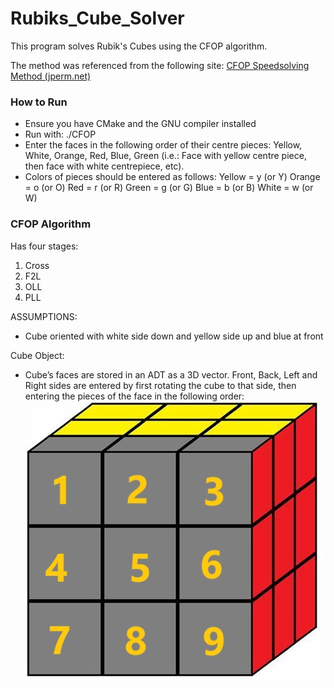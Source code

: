 # Rubiks_Cube_Solver

This program solves Rubik's Cubes using the CFOP algorithm.

The method was referenced from the following site: 
[CFOP Speedsolving Method (jperm.net)](https://jperm.net/3x3/cfop)

### How to Run
- Ensure you have CMake and the GNU compiler installed
- Run with: ./CFOP
-	Enter the faces in the following order of their centre pieces: Yellow, White, Orange, Red, Blue, Green (i.e.: Face with yellow centre piece, then face with white centrepiece, etc).
-	Colors of pieces should be entered as follows: 
	Yellow = y (or Y)
	Orange = o (or O)
	Red = r (or R)
	Green = g (or G)
	Blue = b (or B)
	White = w (or W)

### CFOP Algorithm
Has four stages:
1.	Cross
2.	F2L
3.	OLL 
4.	PLL

ASSUMPTIONS:
- Cube oriented with white side down and yellow side up and blue at front

Cube Object:
-	Cube’s faces are stored in an ADT as a 3D vector. Front, Back, Left and Right sides are entered by first rotating the cube to that side, then entering the pieces of the face in the following order:
![alt text](OIP.jpg)
